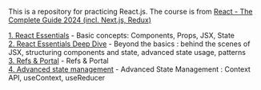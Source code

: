 This is a repository for practicing React.js. The course is from [React - The Complete Guide 2024 (incl. Next.js, Redux)](https://www.udemy.com/course/react-the-complete-guide-incl-redux/?couponCode=ST21MT121624)

[1. React Essentials](./03-react-essentials/README.md) - Basic concepts: Components, Props, JSX, State <br/>
[2. React Essentials Deep Dive](./04-essential-deep-dive/README.md) - Beyond the basics : behind the scenes of JSX, structuring components and state, advanced state usage, patterns <br/>
[3. Refs & Portal](./08-refs-portals/) - Refs & Portal <br/>
[4. Advanced state management](./10-advanced-state-management/README.md) - Advanced State Management : Context API, useContext, useReducer
